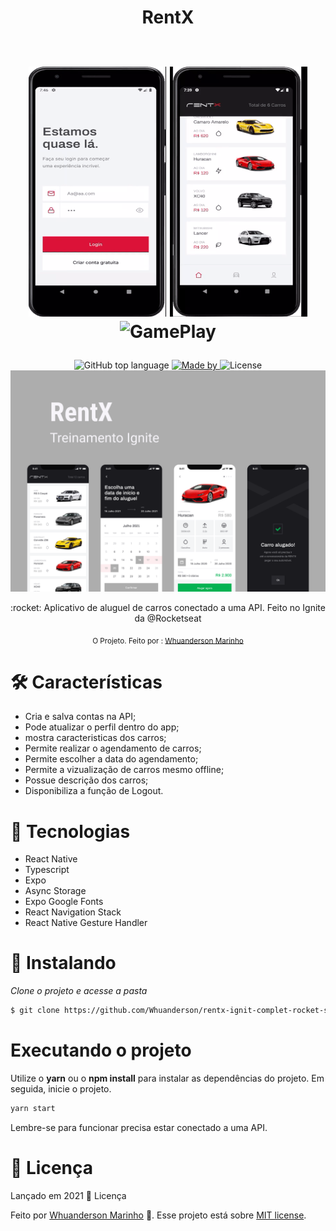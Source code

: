 <h1 align="center">
  RentX
    <br>
    <br>
     <p align="center" >
     <img alt="GamePlay" title="GamePlay" src=".github/gif.gif" width="220" height="400" />
    <img alt="GamePlay" title="GamePlay" src=".github/gif01.gif" width="220" height="400" />
     <img alt="GamePlay" title="GamePlay" src=".github/gif02.gif" width="220" height="400" />
  </p>

</h1>

<div align="center">
    <img alt="GitHub top language" src="https://img.shields.io/github/languages/top/Whuanderson/rentx-ignit-complet-rocket-seat">
    <a href="https://www.linkedin.com/in/whuanderson-de-sousa-porto-marinho-a07204216//" target="_blank" rel="Whuanderson">
      <img alt="Made by" src="https://img.shields.io/badge/Made%20by-Whuanderson-blue">
    </a>
    <img alt="License" src="https://img.shields.io/badge/License-MIT-blue">
  </div>
  
  <img alt="RentX" title="RentX" src=".github/Capa.png" />
  

 <p align="center">
  :rocket: Aplicativo de aluguel de carros conectado a uma API. Feito no Ignite da @Rocketseat
 </p>
 
 <div align="center">
  <sub>O Projeto. Feito por :
    <a href="https://github.com/Whuanderson">Whuanderson Marinho</a>
  </sub>
</div>

# :hammer_and_wrench: Características 

* Cria e salva contas na API;
* Pode atualizar o perfil dentro do app;
* mostra caracteristicas dos carros;
* Permite realizar o agendamento de carros;
* Permite escolher a data do agendamento;
* Permite a vizualização de carros mesmo offline;
* Possue descrição dos carros;
* Disponibiliza a função de Logout.

# 🚀 Tecnologias

* React Native
* Typescript
* Expo
* Async Storage
* Expo Google Fonts
* React Navigation Stack
* React Native Gesture Handler

# 📱  Instalando 

*Clone o projeto e acesse a pasta*

```bash
$ git clone https://github.com/Whuanderson/rentx-ignit-complet-rocket-seat
```

# Executando o projeto

Utilize o **yarn** ou o **npm install** para instalar as dependências do projeto.
Em seguida, inicie o projeto. 

```cl
yarn start
```

Lembre-se para funcionar precisa estar conectado a uma API.

# :closed_book: Licença

Lançado em 2021 :closed_book: Licença

Feito por [Whuanderson Marinho](https://github.com/Whuanderson) 🚀.
Esse projeto está sobre [MIT license](./LICENSE).
